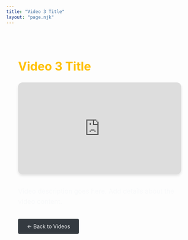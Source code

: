 ```yaml
---
title: "Video 3 Title"
layout: "page.njk"
---
```


<style>
.video-page {
    max-width: 1000px;
    margin: 0 auto;
    padding: 2rem;
}

.video-container {
    position: relative;
    padding-bottom: 56.25%;
    height: 0;
    overflow: hidden;
    border-radius: 12px;
    box-shadow: 0 4px 6px rgba(0, 0, 0, 0.1);
    margin-bottom: 2rem;
}

.video-container iframe {
    position: absolute;
    top: 0;
    left: 0;
    width: 100%;
    height: 100%;
    border: none;
}

.video-title {
    color: #ffc107;
    font-size: 2rem;
    margin-bottom: 1.5rem;
}

.video-description {
    color: #f8f9fa;
    font-size: 1.1rem;
    line-height: 1.6;
    margin-bottom: 2rem;
}

.back-link {
    display: inline-block;
    padding: 0.75rem 1.5rem;
    background-color: #343a40;
    color: #f8f9fa;
    text-decoration: none;
    border-radius: 4px;
    transition: background-color 0.2s ease;
}

.back-link:hover {
    background-color: #495057;
}
</style>

<div class="video-page">
    <h1 class="video-title">Video 3 Title</h1>
    <div class="video-container">
        <iframe src="https://www.youtube.com/embed/VIDEO_ID_3" title="YouTube video player" frameborder="0" allow="accelerometer; autoplay; clipboard-write; encrypted-media; gyroscope; picture-in-picture" allowfullscreen></iframe>
    </div>
    <div class="video-description">
        <p>Video description goes here. Add details about the video content.</p>
    </div>
    <a href="/youtube" class="back-link">← Back to Videos</a>
</div>